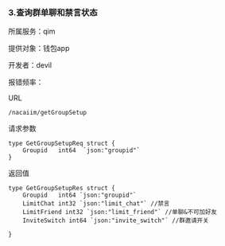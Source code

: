 ### **3.查询群单聊和禁言状态**

所属服务：qim

提供对象：钱包app

开发者：devil

报错频率：

URL

```
/nacaiim/getGroupSetup
```

请求参数

    type GetGroupSetupReq struct {
        Groupid   int64  `json:"groupid"`
    }

返回值

    type GetGroupSetupRes struct {
        Groupid   int64 `json:"groupid"`
        LimitChat int32 `json:"limit_chat"` //禁言
        LimitFriend int32 `json:"limit_friend"` //单聊&不可加好友
        InviteSwitch int64 `json:"invite_switch"` //群邀请开关

    }



